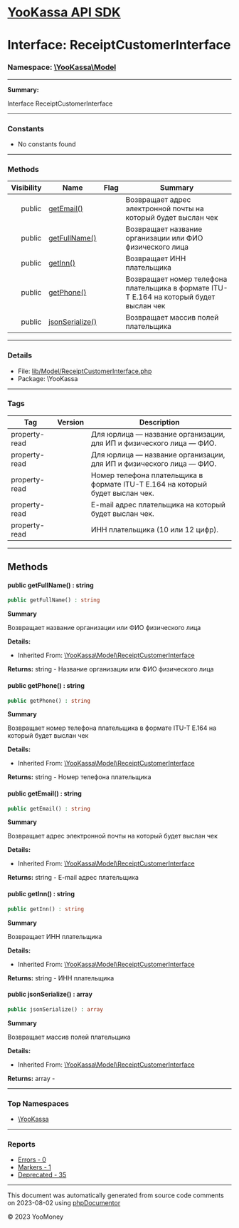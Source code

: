 # [YooKassa API SDK](../home.md)

# Interface: ReceiptCustomerInterface
### Namespace: [\YooKassa\Model](../namespaces/yookassa-model.md)
---
**Summary:**

Interface ReceiptCustomerInterface

---
### Constants
* No constants found

---
### Methods
| Visibility | Name | Flag | Summary |
| ----------:| ---- | ---- | ------- |
| public | [getEmail()](../classes/YooKassa-Model-ReceiptCustomerInterface.md#method_getEmail) |  | Возвращает адрес электронной почты на который будет выслан чек |
| public | [getFullName()](../classes/YooKassa-Model-ReceiptCustomerInterface.md#method_getFullName) |  | Возвращает название организации или ФИО физического лица |
| public | [getInn()](../classes/YooKassa-Model-ReceiptCustomerInterface.md#method_getInn) |  | Возвращает ИНН плательщика |
| public | [getPhone()](../classes/YooKassa-Model-ReceiptCustomerInterface.md#method_getPhone) |  | Возвращает номер телефона плательщика в формате ITU-T E.164 на который будет выслан чек |
| public | [jsonSerialize()](../classes/YooKassa-Model-ReceiptCustomerInterface.md#method_jsonSerialize) |  | Возвращает массив полей плательщика |

---
### Details
* File: [lib/Model/ReceiptCustomerInterface.php](../../lib/Model/ReceiptCustomerInterface.php)
* Package: \YooKassa

---
### Tags
| Tag | Version | Description |
| --- | ------- | ----------- |
| property-read |  | Для юрлица — название организации, для ИП и физического лица — ФИО. |
| property-read |  | Для юрлица — название организации, для ИП и физического лица — ФИО. |
| property-read |  | Номер телефона плательщика в формате ITU-T E.164 на который будет выслан чек. |
| property-read |  | E-mail адрес плательщика на который будет выслан чек. |
| property-read |  | ИНН плательщика (10 или 12 цифр). |

---
## Methods
<a name="method_getFullName" class="anchor"></a>
#### public getFullName() : string

```php
public getFullName() : string
```

**Summary**

Возвращает название организации или ФИО физического лица

**Details:**
* Inherited From: [\YooKassa\Model\ReceiptCustomerInterface](../classes/YooKassa-Model-ReceiptCustomerInterface.md)

**Returns:** string - Название организации или ФИО физического лица


<a name="method_getPhone" class="anchor"></a>
#### public getPhone() : string

```php
public getPhone() : string
```

**Summary**

Возвращает номер телефона плательщика в формате ITU-T E.164 на который будет выслан чек

**Details:**
* Inherited From: [\YooKassa\Model\ReceiptCustomerInterface](../classes/YooKassa-Model-ReceiptCustomerInterface.md)

**Returns:** string - Номер телефона плательщика


<a name="method_getEmail" class="anchor"></a>
#### public getEmail() : string

```php
public getEmail() : string
```

**Summary**

Возвращает адрес электронной почты на который будет выслан чек

**Details:**
* Inherited From: [\YooKassa\Model\ReceiptCustomerInterface](../classes/YooKassa-Model-ReceiptCustomerInterface.md)

**Returns:** string - E-mail адрес плательщика


<a name="method_getInn" class="anchor"></a>
#### public getInn() : string

```php
public getInn() : string
```

**Summary**

Возвращает ИНН плательщика

**Details:**
* Inherited From: [\YooKassa\Model\ReceiptCustomerInterface](../classes/YooKassa-Model-ReceiptCustomerInterface.md)

**Returns:** string - ИНН плательщика


<a name="method_jsonSerialize" class="anchor"></a>
#### public jsonSerialize() : array

```php
public jsonSerialize() : array
```

**Summary**

Возвращает массив полей плательщика

**Details:**
* Inherited From: [\YooKassa\Model\ReceiptCustomerInterface](../classes/YooKassa-Model-ReceiptCustomerInterface.md)

**Returns:** array - 




---

### Top Namespaces

* [\YooKassa](../namespaces/yookassa.md)

---

### Reports
* [Errors - 0](../reports/errors.md)
* [Markers - 1](../reports/markers.md)
* [Deprecated - 35](../reports/deprecated.md)

---

This document was automatically generated from source code comments on 2023-08-02 using [phpDocumentor](http://www.phpdoc.org/)

&copy; 2023 YooMoney